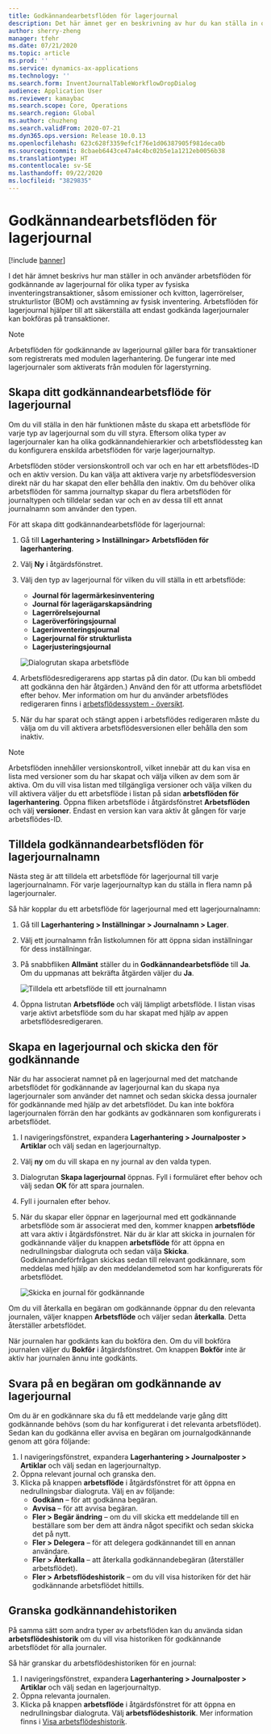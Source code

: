 ```yaml
---
title: Godkännandearbetsflöden för lagerjournal
description: Det här ämnet ger en beskrivning av hur du kan ställa in och använda arbetsflöden för lagerjournaler för olika typer av fysiska lagertransaktioner. Arbetsflöden för lagerjournal hjälper till att säkerställa att endast godkända lagerjournaler kan bokföras på transaktioner.
author: sherry-zheng
manager: tfehr
ms.date: 07/21/2020
ms.topic: article
ms.prod: ''
ms.service: dynamics-ax-applications
ms.technology: ''
ms.search.form: InventJournalTableWorkflowDropDialog
audience: Application User
ms.reviewer: kamaybac
ms.search.scope: Core, Operations
ms.search.region: Global
ms.author: chuzheng
ms.search.validFrom: 2020-07-21
ms.dyn365.ops.version: Release 10.0.13
ms.openlocfilehash: 623c628f3359efc1f76e1d06387905f981deca0b
ms.sourcegitcommit: 8cbaeb6443ce47a4c4bc02b5e1a1212eb0056b38
ms.translationtype: HT
ms.contentlocale: sv-SE
ms.lasthandoff: 09/22/2020
ms.locfileid: "3829835"
---
```

# <a name="inventory-journal-approval-workflows"></a>Godkännandearbetsflöden för lagerjournal

[!include [banner](../includes/banner.md)]

I det här ämnet beskrivs hur man ställer in och använder arbetsflöden för godkännande av lagerjournal för olika typer av fysiska inventeringstransaktioner, såsom emissioner och kvitton, lagerrörelser, strukturlistor (BOM) och avstämning av fysisk inventering. Arbetsflöden för lagerjournal hjälper till att säkerställa att endast godkända lagerjournaler kan bokföras på transaktioner.

> [!NOTE]
> Arbetsflöden för godkännande av lagerjournal gäller bara för transaktioner som registrerats med modulen lagerhantering. De fungerar inte med lagerjournaler som aktiverats från modulen för lagerstyrning.

## <a name="create-your-inventory-journal-approval-workflows"></a>Skapa ditt godkännandearbetsflöde för lagerjournal

Om du vill ställa in den här funktionen måste du skapa ett arbetsflöde för varje typ av lagerjournal som du vill styra. Eftersom olika typer av lagerjournaler kan ha olika godkännandehierarkier och arbetsflödessteg kan du konfigurera enskilda arbetsflöden för varje lagerjournaltyp.

Arbetsflöden stöder versionskontroll och var och en har ett arbetsflödes-ID och en aktiv version. Du kan välja att aktivera varje ny arbetsflödesversion direkt när du har skapat den eller behålla den inaktiv. Om du behöver olika arbetsflöden för samma journaltyp skapar du flera arbetsflöden för journaltypen och tilldelar sedan var och en av dessa till ett annat journalnamn som använder den typen.

För att skapa ditt godkännandearbetsflöde för lagerjournal:

1. Gå till **Lagerhantering \> Inställningar\> Arbetsflöden för lagerhantering**.
1. Välj **Ny** i åtgärdsfönstret.
1. Välj den typ av lagerjournal för vilken du vill ställa in ett arbetsflöde:
    - **Journal för lagermärkesinventering**
    - **Journal för lagerägarskapsändring**
    - **Lagerrörelsejournal**
    - **Lageröverföringsjournal**
    - **Lagerinventeringsjournal**
    - **Lagerjournal för strukturlista**
    - **Lagerjusteringsjournal**

    ![Dialogrutan skapa arbetsflöde](media/journal-workflow-create-workflow.png "Dialogrutan skapa arbetsflöde")

1. Arbetsflödesredigerarens app startas på din dator. (Du kan bli ombedd att godkänna den här åtgärden.) Använd den för att utforma arbetsflödet efter behov. Mer information om hur du använder arbetsflödes redigeraren finns i [arbetsflödessystem - översikt](../../fin-ops-core/fin-ops/organization-administration/overview-workflow-system.md).
1. När du har sparat och stängt appen i arbetsflödes redigeraren måste du välja om du vill aktivera arbetsflödesversionen eller behålla den som inaktiv.

> [!NOTE]
> Arbetsflöden innehåller versionskontroll, vilket innebär att du kan visa en lista med versioner som du har skapat och välja vilken av dem som är aktiva. Om du vill visa listan med tillgängliga versioner och välja vilken du vill aktivera väljer du ett arbetsflöde i listan på sidan **arbetsflöden för lagerhantering**. Öppna fliken arbetsflöde i åtgärdsfönstret **Arbetsflöden** och välj **versioner**. Endast en version kan vara aktiv åt gången för varje arbetsflödes-ID.

## <a name="assign-approval-workflows-to-inventory-journal-names"></a>Tilldela godkännandearbetsflöden för lagerjournalnamn

Nästa steg är att tilldela ett arbetsflöde för lagerjournal till varje lagerjournalnamn. För varje lagerjournaltyp kan du ställa in flera namn på lagerjournaler.

Så här kopplar du ett arbetsflöde för lagerjournal med ett lagerjournalnamn:

1. Gå till **Lagerhantering \> Inställningar \> Journalnamn \> Lager**.
1. Välj ett journalnamn från listkolumnen för att öppna sidan inställningar för dess inställningar.
1. På snabbfliken **Allmänt** ställer du in **Godkännandearbetsflöde** till **Ja**. Om du uppmanas att bekräfta åtgärden väljer du **Ja**.

    ![Tilldela ett arbetsflöde till ett journalnamn](media/journal-workflow-journal-name.png "Tilldela ett arbetsflöde till ett journalnamn")

1. Öppna listrutan **Arbetsflöde** och välj lämpligt arbetsflöde. I listan visas varje aktivt arbetsflöde som du har skapat med hjälp av appen arbetsflödesredigeraren.

## <a name="create-an-inventory-journal-and-send-it-for-approval"></a>Skapa en lagerjournal och skicka den för godkännande

När du har associerat namnet på en lagerjournal med det matchande arbetsflödet för godkännande av lagerjournal kan du skapa nya lagerjournaler som använder det namnet och sedan skicka dessa journaler för godkännande med hjälp av det arbetsflödet. Du kan inte bokföra lagerjournalen förrän den har godkänts av godkännaren som konfigurerats i arbetsflödet.

1. I navigeringsfönstret, expandera **Lagerhantering \> Journalposter \> Artiklar** och välj sedan en lagerjournaltyp.
1. Välj **ny** om du vill skapa en ny journal av den valda typen.
1. Dialogrutan **Skapa lagerjournal** öppnas. Fyll i formuläret efter behov och välj sedan **OK** för att spara journalen.
1. Fyll i journalen efter behov.
1. När du skapar eller öppnar en lagerjournal med ett godkännande arbetsflöde som är associerat med den, kommer knappen **arbetsflöde** att vara aktiv i åtgärdsfönstret. När du är klar att skicka in journalen för godkännande väljer du knappen **arbetsflöde** för att öppna en nedrullningsbar dialogruta och sedan välja **Skicka**. Godkännandeförfrågan skickas sedan till relevant godkännare, som meddelas med hjälp av den meddelandemetod som har konfigurerats för arbetsflödet.

    ![Skicka en journal för godkännande](media/journal-workflow-inventory-journal.png "Skicka en journal för godkännande")

Om du vill återkalla en begäran om godkännande öppnar du den relevanta journalen, väljer knappen **Arbetsflöde** och väljer sedan **återkalla**. Detta återställer arbetsflödet.

När journalen har godkänts kan du bokföra den. Om du vill bokföra journalen väljer du **Bokför** i åtgärdsfönstret. Om knappen **Bokför** inte är aktiv har journalen ännu inte godkänts.

## <a name="respond-to-an-inventory-journal-approval-request"></a>Svara på en begäran om godkännande av lagerjournal

Om du är en godkännare ska du få ett meddelande varje gång ditt godkännande behövs (som du har konfigurerat i det relevanta arbetsflödet). Sedan kan du godkänna eller avvisa en begäran om journalgodkännande genom att göra följande:

1. I navigeringsfönstret, expandera **Lagerhantering \> Journalposter \> Artiklar** och välj sedan en lagerjournaltyp.
1. Öppna relevant journal och granska den.
1. Klicka på knappen **arbetsflöde** i åtgärdsfönstret för att öppna en nedrullningsbar dialogruta. Välj en av följande:
    - **Godkänn** – för att godkänna begäran.
    - **Avvisa** – för att avvisa begäran.
    - **Fler \> Begär ändring** – om du vill skicka ett meddelande till en beställare som ber dem att ändra något specifikt och sedan skicka det på nytt.
    - **Fler \> Delegera** – för att delegera godkännandet till en annan användare.
    - **Fler \> Återkalla** – att återkalla godkännandebegäran (återställer arbetsflödet).
    - **Fler \> Arbetsflödeshistorik** – om du vill visa historiken för det här godkännande arbetsflödet hittills.

## <a name="review-the-approval-history"></a>Granska godkännandehistoriken

På samma sätt som andra typer av arbetsflöden kan du använda sidan **arbetsflödeshistorik** om du vill visa historiken för godkännande arbetsflödet för alla journaler.

Så här granskar du arbetsflödeshistoriken för en journal:

1. I navigeringsfönstret, expandera **Lagerhantering \> Journalposter \> Artiklar** och välj sedan en lagerjournaltyp.
1. Öppna relevanta journalen.
1. Klicka på knappen **arbetsflöde** i åtgärdsfönstret för att öppna en nedrullningsbar dialogruta. Välj **arbetsflödeshistorik**. Mer information finns i [Visa arbetsflödeshistorik](../../fin-ops-core/fin-ops/organization-administration/tasks/view-workflow-history.md).
